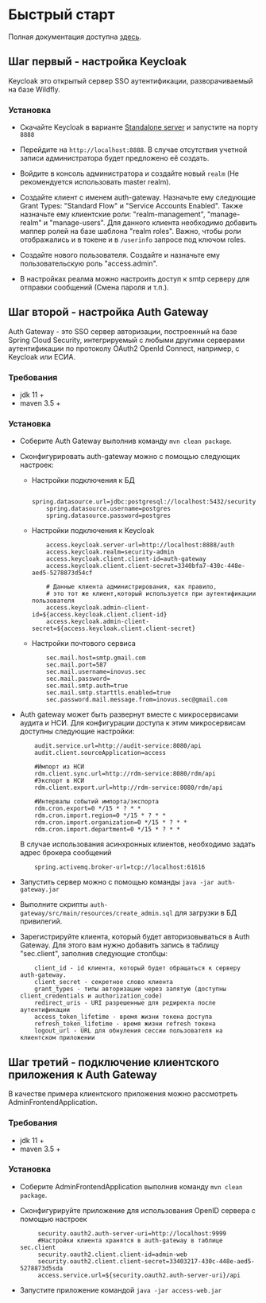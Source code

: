 # Быстрый старт
Полная документация доступна [здесь](https://git.i-novus.ru/framework/security-admin/blob/master/doc/src/index.adoc).

## Шаг первый - настройка Keycloak

Keycloak это открытый сервер SSO аутентификации, разворачиваемый на базе Wildfly.

<a name="step1install"></a>
### Установка

* Скачайте Keycloak в варианте [Standalone server](https://www.keycloak.org/downloads) и запустите на порту `8888`

* Перейдите на `http://localhost:8888`. В случае отсутствия учетной записи администратора будет предложено её создать. 

* Войдите в консоль администратора и создайте новый `realm` (Не рекомендуется использовать master realm).

* Создайте клиент с именем auth-gateway. Назначьте ему следующие Grant Types: "Standard Flow" и 
"Service Accounts Enabled". Также назначьте ему клиентские роли: "realm-management", "manage-realm" и "manage-users". 
Для данного клиента необходимо добавить маппер ролей на базе шаблона "realm roles". 
Важно, чтобы роли отображались и в токене и в `/userinfo` запросе под ключом roles.
 
* Создайте нового пользователя. Создайте и назначьте ему пользовательскую роль "access.admin".  

* В настройках реалма можно настроить доступ к smtp серверу для отправки сообщений (Смена пароля и т.п.).


## Шаг второй - настройка Auth Gateway

Auth Gateway - это SSO сервер авторизации, построенный на базе Spring Cloud Security, интегрируемый с любыми другими серверами 
аутентификации по протоколу OAuth2 OpenId Connect, например, с Keycloak или ЕСИА.

### Требования
* jdk 11 +
* maven 3.5 +

### Установка

* Соберите Auth Gateway выполнив команду `mvn clean package`.

* Сконфигурировать auth-gateway можно с помощью следующих настроек:

    * Настройки подключения к БД
        ```
            spring.datasource.url=jdbc:postgresql://localhost:5432/security
            spring.datasource.username=postgres
            spring.datasource.password=postgres
        ```
    * Настройки подключения к Keycloak
        ```
            access.keycloak.server-url=http://localhost:8888/auth
            access.keycloak.realm=security-admin
            access.keycloak.client.client-id=auth-gateway
            access.keycloak.client.client-secret=3340bfa7-430c-448e-aed5-5278873d54cf
          
            # Данные клиента администрирования, как правило, 
            # это тот же клиент,который используется при аутентификации пользователя 
            access.keycloak.admin-client-id=${access.keycloak.client.client-id}
            access.keycloak.admin-client-secret=${access.keycloak.client.client-secret}
        ```
    * Настройки почтового сервиса
        ```
            sec.mail.host=smtp.gmail.com
            sec.mail.port=587
            sec.mail.username=inovus.sec
            sec.mail.password=
            sec.mail.smtp.auth=true
            sec.mail.smtp.starttls.enabled=true
            sec.password.mail.message.from=inovus.sec@gmail.com
        
        ```
* Auth gateway может быть развернут вместе с микросервисами аудита и НСИ. 
Для конфигурации доступа к этим микросервисам доступны следующие настройки:
    ```
        audit.service.url=http://audit-service:8080/api
        audit.client.sourceApplication=access
  
        #Импорт из НСИ
        rdm.client.sync.url=http://rdm-service:8080/rdm/api
        #Экспорт в НСИ
        rdm.client.export.url=http://rdm-service:8080/rdm/api
        
        #Интервалы событий импорта/экспорта
        rdm.cron.export=0 */15 * ? * *
        rdm.cron.import.region=0 */15 * ? * *
        rdm.cron.import.organization=0 */15 * ? * *
        rdm.cron.import.department=0 */15 * ? * *
    ```
  В случае использования асинхронных клиентов, необходимо задать адрес брокера сообщений
    ```
        spring.activemq.broker-url=tcp://localhost:61616
    ```
        
    
* Запустить сервер можно с помощью команды `java -jar auth-gateway.jar`

* Выполните скрипты `auth-gateway/src/main/resources/create_admin.sql` для загрузки в БД привилегий. 

* Зарегистрируйте клиента, который будет авторизовываться в Auth Gateway. 
Для этого вам нужно добавить запись в таблицу "sec.client", заполнив следующие столбцы:

   ```
       client_id - id клиента, который будет обращаться к серверу auth-gateway.
       client_secret - секретное слово клиента
       grant_types - типы авторизации через запятую (доступны client_credentials и authorization_code)
       redirect_uris - URI разрешенные для редиректа после аутентификации
       access_token_lifetime - время жизни токена доступа
       refresh_token_lifetime - время жизни refresh токена
       logout_url - URL для обнуления сессии пользователя на клиентском приложении
   ```
  
## Шаг третий - подключение клиентского приложения к Auth Gateway

В качестве примера клиентского приложения можно рассмотреть AdminFrontendApplication.

### Требования
* jdk 11 +
* maven 3.5 +

### Установка

* Соберите AdminFrontendApplication выполнив команду `mvn clean package`.

* Сконфигурируйте приложение для использования OpenID сервера с помощью настроек

   ```
        security.oauth2.auth-server-uri=http://localhost:9999
        #Настройки клиента хранятся в auth-gateway в таблице sec.client
        security.oauth2.client.client-id=admin-web
        security.oauth2.client.client-secret=33403217-430c-448e-aed5-5278873d5sda
        access.service.url=${security.oauth2.auth-server-uri}/api
   ```
 * Запустите приложение командой `java -jar access-web.jar`